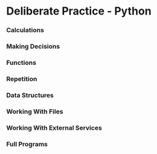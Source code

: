 # Deliberate Practice - Python


### Calculations



### Making Decisions



### Functions



### Repetition



### Data Structures



### Working With Files



### Working With External Services



### Full Programs
